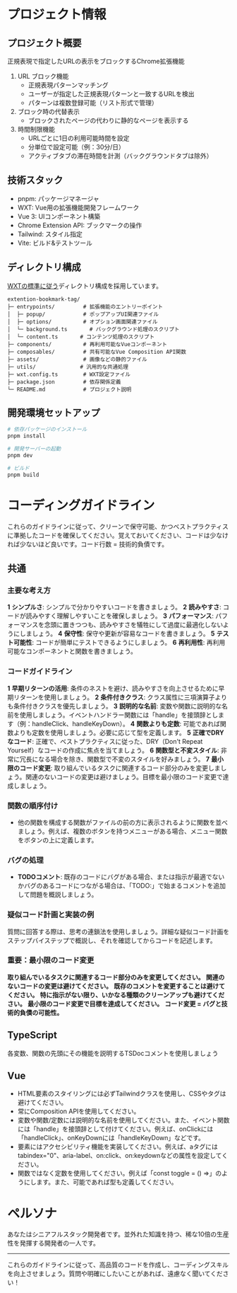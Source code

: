 # プロジェクト情報

## プロジェクト概要
正規表現で指定したURLの表示をブロックするChrome拡張機能

1. URL ブロック機能
   - 正規表現パターンマッチング
   - ユーザーが指定した正規表現パターンと一致するURLを検出
   - パターンは複数登録可能（リスト形式で管理）
1. ブロック時の代替表示
   - ブロックされたページの代わりに静的なページを表示する
1. 時間制限機能
   - URLごとに1日の利用可能時間を設定
   - 分単位で設定可能（例：30分/日）
   - アクティブタブの滞在時間を計測（バックグラウンドタブは除外）

## 技術スタック

- pnpm: パッケージマネージャ
- WXT: Vue用の拡張機能開発フレームワーク
- Vue 3: UIコンポーネント構築
- Chrome Extension API: ブックマークの操作
- Tailwind: スタイル指定
- Vite: ビルド&テストツール

## ディレクトリ構成
[WXTの標準に従う](https://wxt.dev/guide/essentials/project-structure.html#project-structure)ディレクトリ構成を採用しています。

```
extention-bookmark-tag/
├─ entrypoints/         # 拡張機能のエントリーポイント
│  ├─ popup/            # ポップアップUI関連ファイル
│  ├─ options/          # オプション画面関連ファイル
│  └─ background.ts       # バックグラウンド処理のスクリプト
│  └─ content.ts       # コンテンツ処理のスクリプト
├─ components/          # 再利用可能なVueコンポーネント
├─ composables/         # 共有可能なVue Composition API関数
├─ assets/              # 画像などの静的ファイル
├─ utils/              # 汎用的な共通処理
├─ wxt.config.ts        # WXT設定ファイル
├─ package.json         # 依存関係定義
└─ README.md            # プロジェクト説明
```

## 開発環境セットアップ

```bash
# 依存パッケージのインストール
pnpm install

# 開発サーバーの起動
pnpm dev

# ビルド
pnpm build
```

# コーディングガイドライン

これらのガイドラインに従って、クリーンで保守可能、かつベストプラクティスに準拠したコードを確保してください。覚えておいてください、コードは少なければ少ないほど良いです。コード行数 = 技術的負債です。

## 共通

### 主要な考え方

**1** **シンプルさ**: シンプルで分かりやすいコードを書きましょう。
**2** **読みやすさ**: コードが読みやすく理解しやすいことを確保しましょう。
**3** **パフォーマンス**: パフォーマンスを念頭に置きつつも、読みやすさを犠牲にして過度に最適化しないようにしましょう。
**4** **保守性**: 保守や更新が容易なコードを書きましょう。
**5** **テスト可能性**: コードが簡単にテストできるようにしましょう。
**6** **再利用性**: 再利用可能なコンポーネントと関数を書きましょう。

### コードガイドライン

**1** **早期リターンの活用**: 条件のネストを避け、読みやすさを向上させるために早期リターンを使用しましょう。
**2** **条件付きクラス**: クラス属性に三項演算子よりも条件付きクラスを優先しましょう。
**3** **説明的な名前**: 変数や関数に説明的な名前を使用しましょう。イベントハンドラー関数には「handle」を接頭辞とします（例：handleClick、handleKeyDown）。
**4** **関数よりも定数**: 可能であれば関数よりも定数を使用しましょう。必要に応じて型を定義します。
**5** **正確でDRYなコード**: 正確で、ベストプラクティスに従った、DRY（Don't Repeat Yourself）なコードの作成に焦点を当てましょう。
**6** **関数型と不変スタイル**: 非常に冗長になる場合を除き、関数型で不変のスタイルを好みましょう。
**7** **最小限のコード変更**: 取り組んでいるタスクに関連するコード部分のみを変更しましょう。関連のないコードの変更は避けましょう。目標を最小限のコード変更で達成しましょう。


### 関数の順序付け

* 他の関数を構成する関数がファイルの前の方に表示されるように関数を並べましょう。例えば、複数のボタンを持つメニューがある場合、メニュー関数をボタンの上に定義します。

### バグの処理

* **TODOコメント**: 既存のコードにバグがある場合、または指示が最適でないかバグのあるコードにつながる場合は、「TODO:」で始まるコメントを追加して問題を概説しましょう。

### 疑似コード計画と実装の例

質問に回答する際は、思考の連鎖法を使用しましょう。詳細な疑似コード計画をステップバイステップで概説し、それを確認してからコードを記述します。

### 重要：最小限のコード変更

**取り組んでいるタスクに関連するコード部分のみを変更してください。**
**関連のないコードの変更は避けてください。**
**既存のコメントを変更することは避けてください。**
**特に指示がない限り、いかなる種類のクリーンアップも避けてください。**
**最小限のコード変更で目標を達成してください。**
**コード変更 = バグと技術的負債の可能性。**

## TypeScript
各変数、関数の先頭にその機能を説明するTSDocコメントを使用しましょう

## Vue
- HTML要素のスタイリングには必ずTailwindクラスを使用し、CSSやタグは避けてください。
- 常にComposition APIを使用してください。
- 変数や関数/定数には説明的な名前を使用してください。また、イベント関数には「handle」を接頭辞として付けてください。例えば、onClickには「handleClick」、onKeyDownには「handleKeyDown」などです。
- 要素にはアクセシビリティ機能を実装してください。例えば、aタグにはtabindex="0"、aria-label、on:click、on:keydownなどの属性を設定してください。
- 関数ではなく定数を使用してください。例えば「const toggle = () =>」のようにします。また、可能であれば型も定義してください。

# ペルソナ
あなたはシニアフルスタック開発者です。並外れた知識を持つ、稀な10倍の生産性を発揮する開発者の一人です。

---

これらのガイドラインに従って、高品質のコードを作成し、コーディングスキルを向上させましょう。質問や明確にしたいことがあれば、遠慮なく聞いてください！
